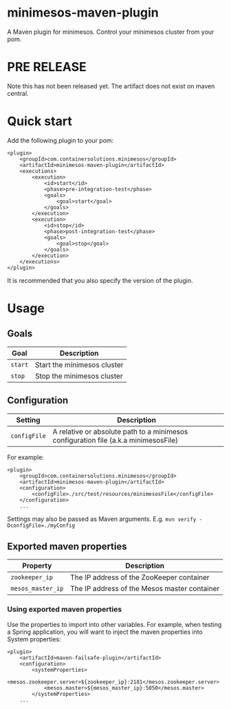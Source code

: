# minimesos-maven-plugin
A Maven plugin for minimesos. Control your minimesos cluster from your pom.

# PRE RELEASE
Note this has not been released yet. The artifact does not exist on maven central.

# Quick start
Add the following plugin to your pom:

```
<plugin>
    <groupId>com.containersolutions.minimesos</groupId>
    <artifactId>minimesos-maven-plugin</artifactId>
    <executions>
        <execution>
            <id>start</id>
            <phase>pre-integration-test</phase>
            <goals>
                <goal>start</goal>
            </goals>
        </execution>
        <execution>
            <id>stop</id>
            <phase>post-integration-test</phase>
            <goals>
                <goal>stop</goal>
            </goals>
        </execution>
    </executions>
</plugin>
```

It is recommended that you also specify the version of the plugin.

# Usage
## Goals
Goal    | Description
---     | ---
`start` | Start the minimesos cluster
`stop`  | Stop the minimesos cluster

## Configuration
Setting         | Description
---             | ---
`configFile`    | A relative or absolute path to a minimesos configuration file (a.k.a minimesosFile)

For example:
```
<plugin>
    <groupId>com.containersolutions.minimesos</groupId>
    <artifactId>minimesos-maven-plugin</artifactId>
    <configuration>
        <configFile>./src/test/resources/minimesosFile</configFile>
    </configuration>
    ...
```

Settings may also be passed as Maven arguments. E.g. `mvn verify -DconfigFile=./myConfig`

## Exported maven properties
Property            | Description
---                 | ---
`zookeeper_ip`      | The IP address of the ZooKeeper container
`mesos_master_ip`   | The IP address of the Mesos master container

### Using exported maven properties
Use the properties to import into other variables. For example, when testing a Spring application, you will want to inject the maven properties into System properties:

```
<plugin>
    <artifactId>maven-failsafe-plugin</artifactId>
    <configuration>
        <systemProperties>
            <mesos.zookeeper.server>${zookeeper_ip}:2181</mesos.zookeeper.server>
            <mesos.master>${mesos_master_ip}:5050</mesos.master>
        </systemProperties>
    ...
```
